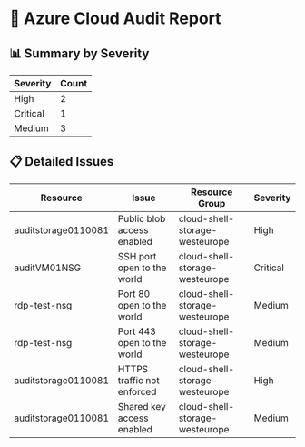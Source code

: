 # 🔐 Azure Cloud Audit Report

## 📊 Summary by Severity

| Severity  | Count |
|-----------|-------|
| High      | 2     |
| Critical  | 1     |
| Medium    | 3     |

## 📋 Detailed Issues

| Resource               | Issue                          | Resource Group                  | Severity  |
|------------------------|--------------------------------|----------------------------------|-----------|
| auditstorage0110081    | Public blob access enabled     | cloud-shell-storage-westeurope   | High      |
| auditVM01NSG           | SSH port open to the world     | cloud-shell-storage-westeurope   | Critical  |
| rdp-test-nsg           | Port 80 open to the world      | cloud-shell-storage-westeurope   | Medium    |
| rdp-test-nsg           | Port 443 open to the world     | cloud-shell-storage-westeurope   | Medium    |
| auditstorage0110081    | HTTPS traffic not enforced     | cloud-shell-storage-westeurope   | High      |
| auditstorage0110081    | Shared key access enabled      | cloud-shell-storage-westeurope   | Medium    |
